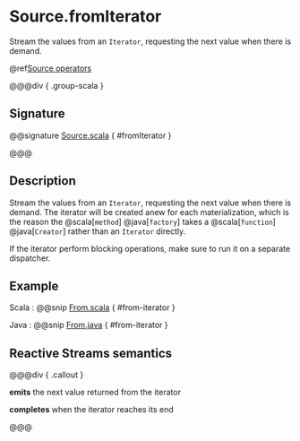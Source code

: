 # Source.fromIterator

Stream the values from an `Iterator`, requesting the next value when there is demand.

@ref[Source operators](../index.md#source-operators)

@@@div { .group-scala }

## Signature

@@signature [Source.scala](/akka-stream/src/main/scala/akka/stream/scaladsl/Source.scala) { #fromIterator }

@@@

## Description

Stream the values from an `Iterator`, requesting the next value when there is demand. The iterator will be created anew
for each materialization, which is the reason the @scala[`method`] @java[`factory`] takes a @scala[`function`] @java[`Creator`] rather than an `Iterator` directly.

If the iterator perform blocking operations, make sure to run it on a separate dispatcher.

## Example
 
Scala
:   @@snip [From.scala](/akka-docs/src/test/scala/docs/stream/operators/source/From.scala) { #from-iterator }

Java
:   @@snip [From.java](/akka-docs/src/test/java/jdocs/stream/operators/source/From.java) { #from-iterator }


## Reactive Streams semantics

@@@div { .callout }

**emits** the next value returned from the iterator

**completes** when the iterator reaches its end

@@@

